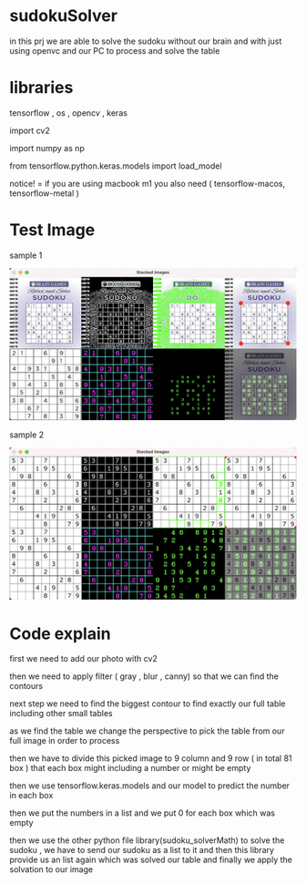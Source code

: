 # sudokuSolver
in this prj we are able to solve the sudoku without our brain and with just using openvc and our PC to process and solve the table 

# libraries
tensorflow , os , opencv , keras 

import cv2

import numpy as np

from tensorflow.python.keras.models import load_model

notice! = if you are using macbook m1 you also need ( tensorflow-macos, tensorflow-metal )

# Test Image
 sample 1
 
![](https://github.com/mohammadst99/sudokuSolver/blob/main/test/test1.png)


 sample 2
 
![](https://github.com/mohammadst99/sudokuSolver/blob/main/test/test2.png)


# Code explain 

first we need to add our photo with cv2 

then we need to apply filter ( gray , blur , canny) so that we can find the contours 

next step we need to find the biggest contour to find exactly our full table including other small tables 

as we find the table we change the perspective to pick the table from our full image in order to process

then we have to divide this picked image to 9 column and 9 row ( in total 81 box ) that each box might including a number or might be empty

then we use tensorflow.keras.models and our model to predict the number in each box

then we put the numbers in a list and we put 0 for each box which was empty 

then we use the other python file library(sudoku_solverMath) to solve the sudoku , we have to send our sudoku as a list to it and then this  library provide us an list again which was solved our table and finally we apply the solvation to our image 

